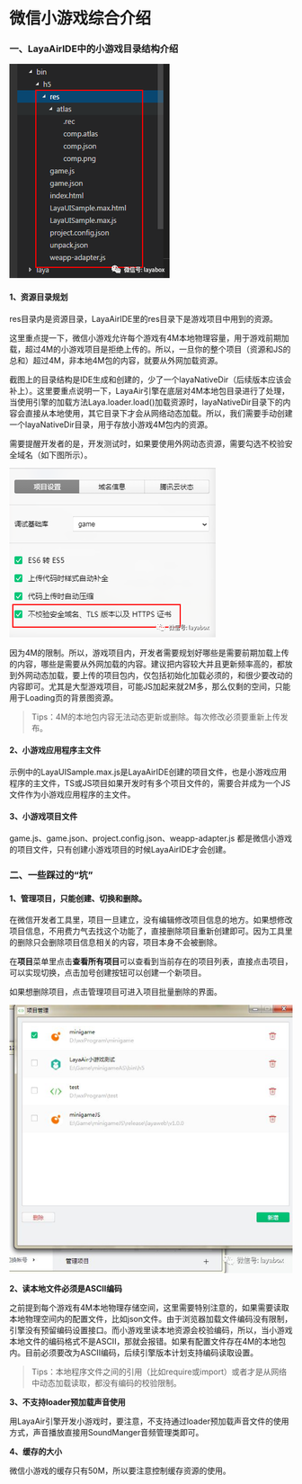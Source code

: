 # 微信小游戏综合介绍

### 一、LayaAirIDE中的小游戏目录结构介绍

![img](img/1.png) 

#### 1、资源目录规划

res目录内是资源目录，LayaAirIDE里的res目录下是游戏项目中用到的资源。

这里重点提一下，微信小游戏允许每个游戏有4M本地物理容量，用于游戏前期加载，超过4M的小游戏项目是拒绝上传的。所以，一旦你的整个项目（资源和JS的总和）超过4M，非本地4M包的内容，就要从外网加载资源。

截图上的目录结构是IDE生成和创建的，少了一个layaNativeDir（后续版本应该会补上）。这里要重点说明一下，LayaAir引擎在底层对4M本地包目录进行了处理，当使用引擎的加载方法Laya.loader.load()加载资源时，layaNativeDir目录下的内容会直接从本地使用，其它目录下才会从网络动态加载。所以，我们需要手动创建一个layaNativeDir目录，用于存放小游戏4M包内的资源。

需要提醒开发者的是，开发测试时，如果要使用外网动态资源，需要勾选不校验安全域名（如下图所示）。

![img](img/2.png) 

因为4M的限制。所以，游戏项目内，开发者需要规划好哪些是需要前期加载上传的内容，哪些是需要从外网加载的内容。建议把内容较大并且更新频率高的，都放到外网动态加载，要上传的项目包内，仅包括初始化加载必须的，和很少要改动的内容即可。尤其是大型游戏项目，可能JS加起来就2M多，那么仅剩的空间，只能用于Loading页的背景图资源。

> Tips：4M的本地包内容无法动态更新或删除。每次修改必须要重新上传发布。

#### 2、小游戏应用程序主文件

示例中的LayaUISample.max.js是LayaAirIDE创建的项目文件，也是小游戏应用程序的主文件，TS或JS项目如果开发时有多个项目文件的，需要合并成为一个JS文件作为小游戏应用程序的主文件。

#### 3、小游戏项目文件

game.js、game.json、project.config.json、weapp-adapter.js 都是微信小游戏的项目文件，只有创建小游戏项目的时候LayaAirIDE才会创建。

### 二、一些踩过的“坑”

#### 1、管理项目，只能创建、切换和删除。

在微信开发者工具里，项目一旦建立，没有编辑修改项目信息的地方。如果想修改项目信息，不用费力气去找这个功能了，直接删除项目重新创建即可。因为工具里的删除只会删除项目信息相关的内容，项目本身不会被删除。

在**项目**菜单里点击**查看所有项目**可以查看到当前存在的项目列表，直接点击项目，可以实现切换，点击加号创建按钮可以创建一个新项目。

如果想删除项目，点击管理项目可进入项目批量删除的界面。

![img](img/4.jpg) 

**2、读本地文件必须是ASCII编码**

之前提到每个游戏有4M本地物理存储空间，这里需要特别注意的，如果需要读取本地物理空间内的配置文件，比如json文件。由于浏览器加载文件编码没有限制，引擎没有预留编码设置接口。而小游戏里读本地资源会校验编码，所以，当小游戏本地文件的编码格式不是ASCII，那就会报错。如果有配置文件存在4M的本地包内。目前必须要改为ASCII编码，后续引擎版本计划支持编码读取设置。

> Tips：本地程序文件之间的引用（比如require或import）或者才是从网络中动态加载读取，都没有编码的校验限制。

**3、不支持loader预加载声音使用**

用LayaAir引擎开发小游戏时，要注意，不支持通过loader预加载声音文件的使用方式，声音播放直接用SoundManger音频管理类即可。

**4、缓存的大小**

微信小游戏的缓存只有50M，所以要注意控制缓存资源的使用。